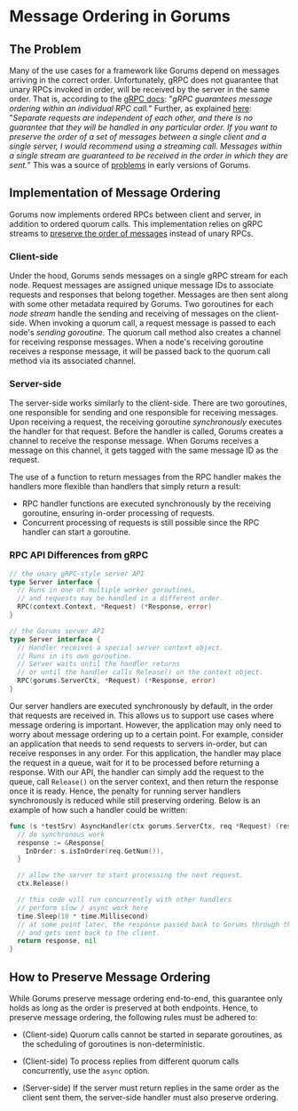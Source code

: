 # Message Ordering in Gorums

## The Problem

Many of the use cases for a framework like Gorums depend on messages arriving in the correct order.
Unfortunately, gRPC does not guarantee that unary RPCs invoked in order, will be received by the server in the same order.
That is, according to the [gRPC docs](https://grpc.io/docs/what-is-grpc/core-concepts/):
"*gRPC guarantees message ordering within an individual RPC call.*"
Further, as explained [here](https://github.com/grpc/grpc/issues/10853#issuecomment-297478862):
"*Separate requests are independent of each other, and there is no guarantee that they will be handled in any particular order. If you want to preserve the order of a set of messages between a single client and a single server, I would recommend using a streaming call. Messages within a single stream are guaranteed to be received in the order in which they are sent.*"
This was a source of [problems](https://github.com/relab/gorums/issues/16) in early versions of Gorums.

## Implementation of Message Ordering

Gorums now implements ordered RPCs between client and server, in addition to ordered quorum calls.
This implementation relies on gRPC streams to [preserve the order of messages](https://grpc.io/docs/what-is-grpc/core-concepts/) instead of unary RPCs.

### Client-side

Under the hood, Gorums sends messages on a single gRPC stream for each node.
Request messages are assigned unique message IDs to associate requests and responses that belong together.
Messages are then sent along with some other metadata required by Gorums.
Two goroutines for each *node stream* handle the sending and receiving of messages on the client-side.
When invoking a quorum call, a request message is passed to each node's *sending goroutine*.
The quorum call method also creates a channel for receiving response messages.
When a node's receiving goroutine receives a response message, it will be passed back to the quorum call method via its associated channel.

### Server-side

The server-side works similarly to the client-side.
There are two goroutines, one responsible for sending and one responsible for receiving messages.
Upon receiving a request, the receiving goroutine *synchronously* executes the handler for that request.
Before the handler is called, Gorums creates a channel to receive the response message.
When Gorums receives a message on this channel, it gets tagged with the same message ID as the request.

The use of a function to return messages from the RPC handler makes the handlers more flexible than handlers that simply return a result:

* RPC handler functions are executed synchronously by the receiving goroutine, ensuring in-order processing of requests.
* Concurrent processing of requests is still possible since the RPC handler can start a goroutine.

### RPC API Differences from gRPC

```go
// the unary gRPC-style server API
type Server interface {
  // Runs in one of multiple worker goroutines,
  // and requests may be handled in a different order.
  RPC(context.Context, *Request) (*Response, error)
}

// the Gorums server API
type Server interface {
  // Handler receives a special server context object.
  // Runs in its own goroutine.
  // Server waits until the handler returns
  // or until the handler calls Release() on the context object.
  RPC(gorums.ServerCtx, *Request) (*Response, error)
}
```

Our server handlers are executed synchronously by default, in the order that requests are received in.
This allows us to support use cases where message ordering is important.
However, the application may only need to worry about message ordering up to a certain point.
For example, consider an application that needs to send requests to servers in-order, but can receive responses in any order.
For this application, the handler may place the request in a queue, wait for it to be processed before returning a response.
With our API, the handler can simply add the request to the queue, call `Release()` on the server context,
and then return the response once it is ready.
Hence, the penalty for running server handlers synchronously is reduced while still preserving ordering.
Below is an example of how such a handler could be written:

```go
func (s *testSrv) AsyncHandler(ctx gorums.ServerCtx, req *Request) (resp *Response, err error) {
  // do synchronous work
  response := &Response{
    InOrder: s.isInOrder(req.GetNum()),
  }

  // allow the server to start processing the next request.
  ctx.Release()

  // this code will run concurrently with other handlers
  // perform slow / async work here
  time.Sleep(10 * time.Millisecond)
  // at some point later, the response passed back to Gorums through the `ret` function,
  // and gets sent back to the client.
  return response, nil
}
```

## How to Preserve Message Ordering

While Gorums preserve message ordering end-to-end, this guarantee only holds as long as the order is preserved at both endpoints.
Hence, to preserve message ordering, the following rules must be adhered to:

* (Client-side) Quorum calls cannot be started in separate goroutines, as the scheduling of goroutines is non-deterministic.

* (Client-side) To process replies from different quorum calls concurrently, use the `async` option.

* (Server-side) If the server must return replies in the same order as the client sent them, the server-side handler must also preserve ordering.
